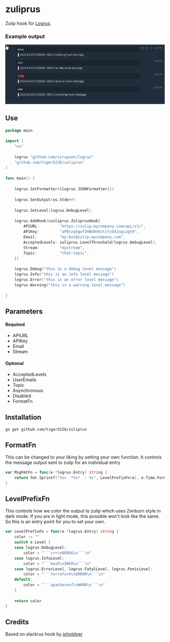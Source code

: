 zuliprus
========

Zulip hook for [Logrus](https://github.com/sirupsen/logrus). 

### Example output

![sample](sample.png)

## Use

```go
package main

import (
	"os"

	logrus "github.com/sirupsen/logrus"
	"github.com/tiger5226/zuliprus"
)

func main() {

	logrus.SetFormatter(&logrus.JSONFormatter{})

	logrus.SetOutput(os.Stderr)

	logrus.SetLevel(logrus.DebugLevel)

	logrus.AddHook(&zuliprus.ZuliprusHook{
		APIURL:         "https://zulip.mycompany.com/api/v1/",
		APIKey:         "aP8vzq5gwfZHBd4V6ztcYzO4Jugczgt6",
		Email:          "my-bot@zulip.mycompany.com",
		AcceptedLevels: zuliprus.LevelThreshold(logrus.DebugLevel),
		Stream:         "mystream",
		Topic:          "that-topic",
	})

	logrus.Debug("this is a debug level message")
	logrus.Info("this is an info level message")
	logrus.Error("this is an error level message")
	logrus.Warning("this is a warning level message")

}

```

## Parameters

#### Required
  * APIURL
  * APIKey
  * Email
  * Stream
  
#### Optional
  * AcceptedLevels
  * UserEmails
  * Topic
  * Asynchronous
  * Disabled
  * FormatFn
## Installation

    go get github.com/tiger5226/zuliprus
    
## FormatFn

This can be changed to your liking by setting your own function. It controls the message
output sent to zulip for an individual entry

```go
var MsgFmtFn = func(e *logrus.Entry) string {
	return fmt.Sprintf("%s>  *%s*  : %s", LevelPrefixFn(e), e.Time.Format("2006-01-02T15:04:05"), e.Message)
}
```

## LevelPrefixFn

This controls how we color the output to zulip which uses Zenburn style in dark mode. If you are 
in light mode, this possible won't look like the same. So this is an entry point for you to set your own.

```go
var LevelPrefixFn = func(e *logrus.Entry) string {
	color := ""
	switch e.Level {
	case logrus.DebugLevel:
		color = "```c++\nDEBUG\n```\n"
	case logrus.InfoLevel:
		color = "```bash\nINFO\n```\n"
	case logrus.ErrorLevel, logrus.FatalLevel, logrus.PanicLevel:
		color = "```terraform\nERROR\n```\n"
	default:
		color = "```apacheconf\nWARN\n```\n"
	}

	return color
}
```

## Credits

Based on slackrus hook by [johntdyer](https://github.com/johntdyer/zuliprus)
